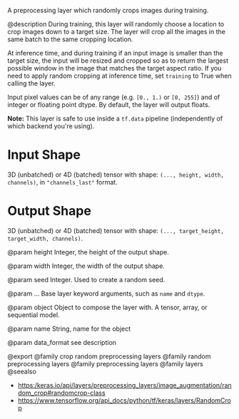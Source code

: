A preprocessing layer which randomly crops images during training.

@description
During training, this layer will randomly choose a location to crop images
down to a target size. The layer will crop all the images in the same batch
to the same cropping location.

At inference time, and during training if an input image is smaller than the
target size, the input will be resized and cropped so as to return the
largest possible window in the image that matches the target aspect ratio.
If you need to apply random cropping at inference time, set `training` to
True when calling the layer.

Input pixel values can be of any range (e.g. `[0., 1.)` or `[0, 255]`) and
of integer or floating point dtype. By default, the layer will output
floats.

**Note:** This layer is safe to use inside a `tf.data` pipeline
(independently of which backend you're using).

# Input Shape
3D (unbatched) or 4D (batched) tensor with shape:
`(..., height, width, channels)`, in `"channels_last"` format.

# Output Shape
3D (unbatched) or 4D (batched) tensor with shape:
`(..., target_height, target_width, channels)`.

@param height
Integer, the height of the output shape.

@param width
Integer, the width of the output shape.

@param seed
Integer. Used to create a random seed.

@param ...
Base layer keyword arguments, such as
`name` and `dtype`.

@param object
Object to compose the layer with. A tensor, array, or sequential model.

@param name
String, name for the object

@param data_format
see description

@export
@family crop random preprocessing layers
@family random preprocessing layers
@family preprocessing layers
@family layers
@seealso
+ <https:/keras.io/api/layers/preprocessing_layers/image_augmentation/random_crop#randomcrop-class>
+ <https://www.tensorflow.org/api_docs/python/tf/keras/layers/RandomCrop>
